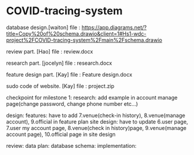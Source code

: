 # COVID-tracing-system

database design.[waiton]
 file : https://app.diagrams.net/?title=Copy%20of%20schema.drawio&client=1#Hs1-wdc-project%2FCOVID-tracing-system%2Fmain%2Fschema.drawio

review part. [Hao]
 file : review.docx
 
research part. [jocelyn]
 file : research.docx
 
feature design part. [Kay]
 file : Feature design.docx 

sudo code of website. [Kay]
 file : project.zip 

checkpoint for milestone 1:
research: 
    add example in account manage page(change password, change phone number  etc...)
    


design:
features:
   have to add 7.venue(check-in history), 8.venue(manage account), 9.official in feature plan
site design:
   have to update 6.user page, 7.user my account page, 8.venue(check in history)page, 9.venue(manage account page), 10.official page in site design
   
review:
data plan:
database schema:
implementation:

